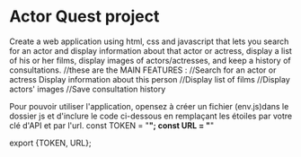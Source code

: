 # Actor Quest project
Create a web application using html, css and javascript that lets you search for an actor and display information about that actor or actress, display a list of his or her films, display images of actors/actresses, and keep a history of consultations.
//these are the MAIN FEATURES :
//Search for an actor or actress Display information about this person 
//Display list of films
//Display actors' images
//Save consultation history

Pour pouvoir utiliser l'application, opensez à créer un fichier (env.js)dans le dossier js et d'inclure le code ci-dessous en remplaçant les étoiles par votre clé d'API et par l'url.
const TOKEN = "********************************";
const URL = "********************************"

export {TOKEN, URL};